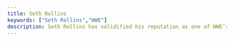 ```yaml
---
title: Seth Rollins
keywords: ["Seth Rollins","WWE"]
description: Seth Rollins has solidified his reputation as one of WWE’s most dynamic and versatile superstars, consistently delivering high-caliber performances that resonate with both fans and critics. From headlining marquee events like WWE Crown Jewel 2023 where his clash with Drew McIntyre was hailed as the best match of the night, to influencing the next generation of wrestlers through his Black x Brave Wrestling Academy in Davenport, Iowa, Rollins’ impact on the wrestling world is undeniable. His matches, often analyzed using the innovative Match Quality Index (MQI), showcase his ability to blend athleticism with storytelling, making him a standout in any event he participates in. Whether he’s pushing the limits in a high-stakes title match or mentoring future stars, Seth Rollins remains a pivotal figure in the ever-evolving landscape of professional wrestling. Explore more about Rollins in the 5 in-depth blog posts featured here on bumpxfeed.com, where his journey and contributions are chronicled in detail.
---
```

